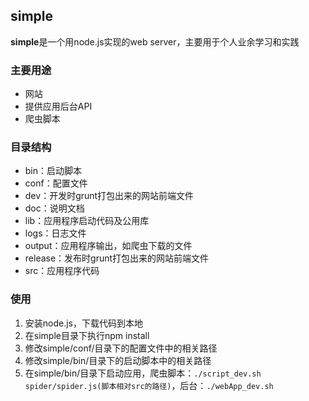 ## simple
**simple**是一个用node.js实现的web server，主要用于个人业余学习和实践

### 主要用途
* 网站
* 提供应用后台API
* 爬虫脚本

### 目录结构
* bin：启动脚本
* conf：配置文件
* dev：开发时grunt打包出来的网站前端文件
* doc：说明文档
* lib：应用程序启动代码及公用库
* logs：日志文件
* output：应用程序输出，如爬虫下载的文件
* release：发布时grunt打包出来的网站前端文件
* src：应用程序代码

### 使用
1. 安装node.js，下载代码到本地
2. 在simple目录下执行npm install
3. 修改simple/conf/目录下的配置文件中的相关路径
4. 修改simple/bin/目录下的启动脚本中的相关路径
5. 在simple/bin/目录下启动应用，爬虫脚本：`./script_dev.sh spider/spider.js(脚本相对src的路径)`，后台：`./webApp_dev.sh`